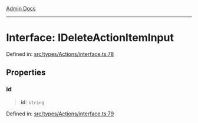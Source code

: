 [Admin Docs](/)

***

# Interface: IDeleteActionItemInput

Defined in: [src/types/Actions/interface.ts:78](https://github.com/PalisadoesFoundation/talawa-admin/blob/main/src/types/Actions/interface.ts#L78)

## Properties

### id

> **id**: `string`

Defined in: [src/types/Actions/interface.ts:79](https://github.com/PalisadoesFoundation/talawa-admin/blob/main/src/types/Actions/interface.ts#L79)
